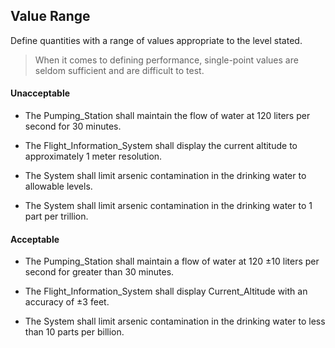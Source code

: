 ## Value Range

Define quantities with a range of values appropriate to the level stated.

> When it comes to defining performance, single-point values are seldom sufficient and are difficult to test.

#### Unacceptable

- The Pumping_Station shall maintain the flow of water at 120 liters per second for 30 minutes.

- The Flight_Information_System shall display the current altitude to approximately 1 meter resolution.

- The System shall limit arsenic contamination in the drinking water to allowable levels.

- The System shall limit arsenic contamination in the drinking water to 1 part per trillion.

#### Acceptable

- The Pumping_Station shall maintain a flow of water at 120 ±10 liters per second for greater than 30 minutes.

- The Flight_Information_System shall display Current_Altitude with an accuracy of ±3 feet.

- The System shall limit arsenic contamination in the drinking water to less than 10 parts per billion.